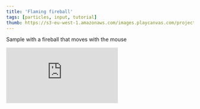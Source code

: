 ```yaml
---
title: 'Flaming fireball'
tags: [particles, input, tutorial]
thumb: https://s3-eu-west-1.amazonaws.com/images.playcanvas.com/projects/12/439385/DECA7B-image-75.jpg
---
```

Sample with a fireball that moves with the mouse
<div className="iframe-container">
    <iframe loading="lazy" src="https://playcanv.as/p/eavVneJi/" title="Flaming fireball" webkitallowfullscreen="true" mozallowfullscreen="true" allow="autoplay" allowfullscreen="true" allowvr="" scrolling="no" frameborder="0" />
</div>
